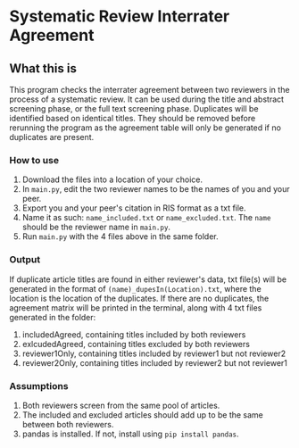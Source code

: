 # Systematic Review Interrater Agreement

## What this is
This program checks the interrater agreement between two reviewers in the process of a systematic review.
It can be used during the title and abstract screening phase, or the full text screening phase.
Duplicates will be identified based on identical titles. They should be removed before rerunning the program as the agreement table will only be generated if no duplicates are present.

### How to use
1. Download the files into a location of your choice.
2. In `main.py`, edit the two reviewer names to be the names of you and your peer.
3. Export you and your peer's citation in RIS format as a txt file. 
4. Name it as such: `name_included.txt` or `name_excluded.txt`. The `name` should be the reviewer name in `main.py`.
5. Run `main.py` with the 4 files above in the same folder.

### Output
If duplicate article titles are found in either reviewer's data, txt file(s) will be generated in the format of `(name)_dupesIn(Location).txt`, where the location is the location of the duplicates.
If there are no duplicates, the agreement matrix will be printed in the terminal, along with 4 txt files generated in the folder:
1. includedAgreed, containing titles included by both reviewers
2. exlcudedAgreed, containing titles excluded by both reviewers
3. reviewer1Only, containing titles included by reviewer1 but not reviewer2
4. reviewer2Only, containing titles included by reviewer2 but not reviewer1

### Assumptions
1. Both reviewers screen from the same pool of articles.
2. The included and excluded articles should add up to be the same between both reviewers.
3. pandas is installed. If not, install using `pip install pandas`.